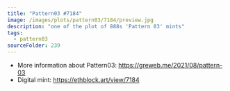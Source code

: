 ```yaml
---
title: "Pattern03 #7184"
image: /images/plots/pattern03/7184/preview.jpg
description: "one of the plot of 888s 'Pattern 03' mints"
tags:
  - pattern03
sourceFolder: 239
---
```


- More information about Pattern03: https://greweb.me/2021/08/pattern-03
- Digital mint: https://ethblock.art/view/7184
